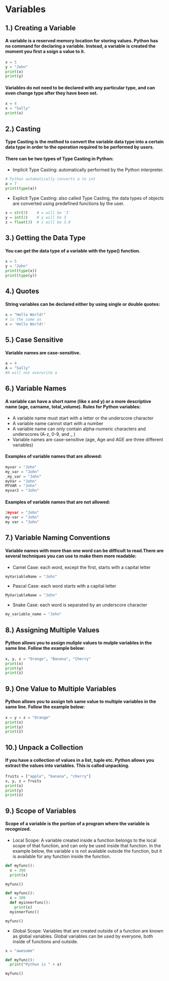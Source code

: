 # Variables

## 1.) Creating a Variable
#### A variable is a reserved memory location for storing values. Python has no command for declaring a variable.  Instead, a variable is created the moment you first a  ssign a value to it.

```python
x = 5
y = "John"
print(x)
print(y)
```
#### Variables do not need to be declared with any particular type, and can even change type after they have been set.

```python
x = 4
x = "Sally"  
print(x)
```

## 2.) Casting
#### Type Casting is the method to convert the variable data type into a certain data type in order to the operation required to be performed by users.
#### There can be two types of Type Casting in Python:
* Implicit Type Casting: automatically performed by the Python interpreter.
```python
# Python automatically converts a to int 
a = 7
print(type(a)) 
```
* Explicit Type Casting: also called Type Casting, the data types of objects are converted using predefined functions by the user.
```python
x = str(3)    # x will be '3'
y = int(3)    # y will be 3
z = float(3)  # z will be 3.0
```

## 3.) Getting the Data Type
#### You can get the data type of a variable with the type() function.
```python
x = 5
y = "John"
print(type(x))
print(type(y))
```

## 4.) Quotes
#### String variables can be declared either by using single or double quotes:
```python
x = "Hello World!"
# is the same as
x = 'Hello World!'
```

## 5.) Case Sensitive
#### Variable names are case-sensitive.
```python
a = 4
A = "Sally"
#A will not overwrite a
```

## 6.) Variable Names
#### A variable can have a short name (like x and y) or a more descriptive name (age, carname, total_volume). Rules for Python variables:
* A variable name must start with a letter or the underscore character
* A variable name cannot start with a number
* A variable name can only contain alpha-numeric characters and underscores (A-z, 0-9, and _ )
* Variable names are case-sensitive (age, Age and AGE are three different variables)
#### Examples of variable names that are allowed:
```python
myvar = "John"
my_var = "John"
_my_var = "John"
myVar = "John"
MYVAR = "John"
myvar2 = "John"
```
#### Examples of variable names that are not allowed:
```python
2myvar = "John"
my-var = "John"
my var = "John"
```

## 7.) Variable Naming Conventions
#### Variable names with more than one word can be difficult to read.There are several techniques you can use to make them more readable:
* Camel Case: each word, except the first, starts with a capital letter
```python
myVariableName = "John"
```
* Pascal Case: each word starts with a capital letter
```python
MyVariableName = "John"
```
* Snake Case: each word is separated by an underscore character
```python
my_variable_name = "John"
```

## 8.) Assigning Multiple Values
#### Python allows you to assign muliple values to mulple variables in the same line. Follow the example below: 
```python
x, y, z = "Orange", "Banana", "Cherry"
print(x)
print(y)
print(z)
```

## 9.) One Value to Multiple Variables
#### Python allows you to assign teh same value to multiple variables in the same line. Follow the example below: 
```python
x = y = z = "Orange"
print(x)
print(y)
print(z)
```

## 10.) Unpack a Collection
#### If you have a collection of values in a list, tuple etc. Python allows you extract the values into variables. This is called unpacking.
```python
fruits = ["apple", "banana", "cherry"]
x, y, z = fruits
print(x)
print(y)
print(z)
```

## 9.) Scope of Variables
#### Scope of a variable is the portion of a program where the variable is recognized. 
* Local Scope: A variable created inside a function belongs to the local scope of that function, and can only be used inside that function. In the example below, the variable x is not available outside the function, but it is available for any function inside the function.
```python
def myfunc():
  x = 300
  print(x)

myfunc()
```

```python
def myfunc():
  x = 300
  def myinnerfunc():
    print(x)
  myinnerfunc()

myfunc()
```

* Global Scope: Variables that are created outside of a function are known as global variables. Global variables can be used by everyone, both inside of functions and outside.
```python
x = "awesome"

def myfunc():
  print("Python is " + x)

myfunc()
```